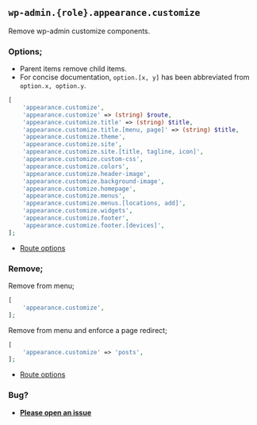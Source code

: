 ## `wp-admin.{role}.appearance.customize`

Remove wp-admin customize components.

### Options;

* Parent items remove child items. 
* For concise documentation, `option.[x, y]` has been abbreviated from `option.x, option.y`.

```php
[
    'appearance.customize',
    'appearance.customize' => (string) $route,
    'appearance.customize.title' => (string) $title,
    'appearance.customize.title.[menu, page]' => (string) $title,
    'appearance.customize.theme',
    'appearance.customize.site',
    'appearance.customize.site.[title, tagline, icon]',
    'appearance.customize.custom-css',
    'appearance.customize.colors',
    'appearance.customize.header-image',
    'appearance.customize.background-image',
    'appearance.customize.homepage',
    'appearance.customize.menus',
    'appearance.customize.menus.[locations, add]',
    'appearance.customize.widgets',
    'appearance.customize.footer',
    'appearance.customize.footer.[devices]',
];
```

* [Route options](../route-options.md)

### Remove;

Remove from menu;

```php
[
    'appearance.customize',
];
```

Remove from menu and enforce a page redirect;

```php
[
    'appearance.customize' => 'posts',
];
```

* [Route options](../route-options.md)

### Bug?

* **[Please open an issue](https://github.com/soberwp/intervention/issues/new?title=[wp-admin.appearance.customize]&labels=bug&assignees=darrenjacoby)**